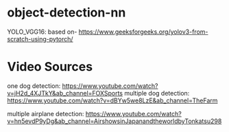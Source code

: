 # object-detection-nn

YOLO_VGG16: based on- https://www.geeksforgeeks.org/yolov3-from-scratch-using-pytorch/

# Video Sources

one dog detection: https://www.youtube.com/watch?v=jH2d_4XJTkY&ab_channel=FOXSports
multiple dog detection: https://www.youtube.com/watch?v=dBYw5we8LzE&ab_channel=TheFarm

multiple airplane detection: https://www.youtube.com/watch?v=hn5evdP9yDg&ab_channel=AirshowsinJapanandtheworldbyTonkatsu298
